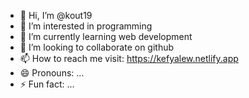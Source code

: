 - 👋 Hi, I’m @kout19
- 👀 I’m interested in programming
-  🌱 I’m currently learning web development
-  💞️ I’m looking to collaborate on github
- 📫 How to reach me visit: https://kefyalew.netlify.app
- 😄 Pronouns: ...
- ⚡ Fun fact: ...

<!---
kout19/kout19 is a ✨ special ✨ repository because its `README.md` (this file) appears on your GitHub profile.
You can click the Preview link to take a look at your changes.
--->
